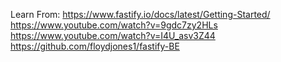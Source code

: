 Learn From:
https://www.fastify.io/docs/latest/Getting-Started/
https://www.youtube.com/watch?v=9gdc7zy2HLs
https://www.youtube.com/watch?v=I4U_asv3Z44
https://github.com/floydjones1/fastify-BE